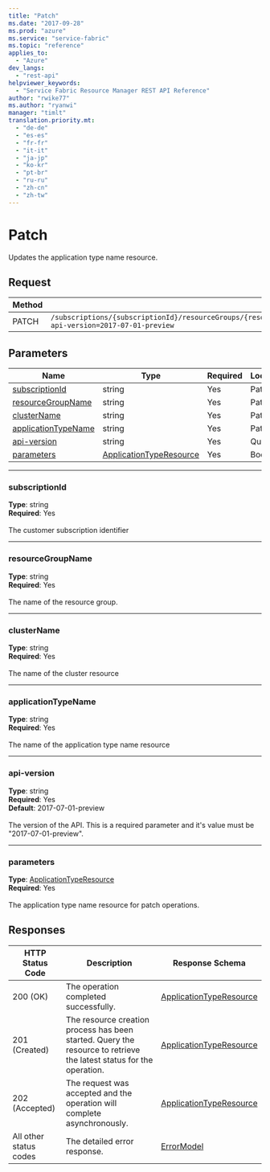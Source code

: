 ```yaml
---
title: "Patch"
ms.date: "2017-09-28"
ms.prod: "azure"
ms.service: "service-fabric"
ms.topic: "reference"
applies_to: 
  - "Azure"
dev_langs: 
  - "rest-api"
helpviewer_keywords: 
  - "Service Fabric Resource Manager REST API Reference"
author: "rwike77"
ms.author: "ryanwi"
manager: "timlt"
translation.priority.mt: 
  - "de-de"
  - "es-es"
  - "fr-fr"
  - "it-it"
  - "ja-jp"
  - "ko-kr"
  - "pt-br"
  - "ru-ru"
  - "zh-cn"
  - "zh-tw"
---
```

# Patch


Updates the application type name resource.

## Request
| Method | Request URI |
| ------ | ----------- |
| PATCH | `/subscriptions/{subscriptionId}/resourceGroups/{resourceGroupName}/providers/Microsoft.ServiceFabric/clusters/{clusterName}/applicationTypes/{applicationTypeName}?api-version=2017-07-01-preview` |


## Parameters
| Name | Type | Required | Location |
| --- | --- | --- | --- |
| [subscriptionId](#subscriptionid) | string | Yes | Path |
| [resourceGroupName](#resourcegroupname) | string | Yes | Path |
| [clusterName](#clustername) | string | Yes | Path |
| [applicationTypeName](#applicationtypename) | string | Yes | Path |
| [api-version](#api-version) | string | Yes | Query |
| [parameters](#parameters) | [ApplicationTypeResource](sfrp-2017-07-01-preview-model-applicationtyperesource.md) | Yes | Body |

____
### subscriptionId
__Type__: string <br/>
__Required__: Yes<br/>
<br/>
The customer subscription identifier

____
### resourceGroupName
__Type__: string <br/>
__Required__: Yes<br/>
<br/>
The name of the resource group.

____
### clusterName
__Type__: string <br/>
__Required__: Yes<br/>
<br/>
The name of the cluster resource

____
### applicationTypeName
__Type__: string <br/>
__Required__: Yes<br/>
<br/>
The name of the application type name resource

____
### api-version
__Type__: string <br/>
__Required__: Yes<br/>
__Default__: 2017-07-01-preview <br/>
<br/>
The version of the API. This is a required parameter and it's value must be "2017-07-01-preview".

____
### parameters
__Type__: [ApplicationTypeResource](sfrp-2017-07-01-preview-model-applicationtyperesource.md) <br/>
__Required__: Yes<br/>
<br/>
The application type name resource for patch operations.

## Responses

| HTTP Status Code | Description | Response Schema |
| --- | --- | --- |
| 200 (OK) | The operation completed successfully.<br/> | [ApplicationTypeResource](sfrp-2017-07-01-preview-model-applicationtyperesource.md) |
| 201 (Created) | The resource creation process has been started. Query the resource to retrieve the latest status for the operation.<br/> | [ApplicationTypeResource](sfrp-2017-07-01-preview-model-applicationtyperesource.md) |
| 202 (Accepted) | The request was accepted and the operation will complete asynchronously.<br/> | [ApplicationTypeResource](sfrp-2017-07-01-preview-model-applicationtyperesource.md) |
| All other status codes | The detailed error response.<br/> | [ErrorModel](sfrp-2017-07-01-preview-model-errormodel.md) |
